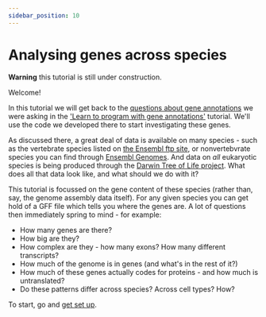 ```yaml
---
sidebar_position: 10
---
```


# Analysing genes across species

**Warning** this tutorial is still under construction.

Welcome!

In this tutorial we will get back to the [questions about gene
annotations](../programming_with_gene_annotations3/001_Introduction.md) we were asking in the ['Learn to program with
gene annotations'](../programming_with_gene_annotations3/README.md) tutorial.  We'll use the code we developed there to
start investigating these genes.

As discussed there, a great deal of data is available on many species - such as the vertebrate species listed on [the
Ensembl ftp site](http://ftp.ensembl.org/pub/current_gff3), or nonvertebvrate species you can find through [Ensembl
Genomes](https://ensemblgenomes.org).  And data on *all* eukaryotic species is being produced through the [Darwin Tree
of Life project](https://www.darwintreeoflife.org).  What does all that data look like, and what should we do with it?

This tutorial is focussed on the gene content of these species (rather than, say, the genome assembly data itself).  For
any given species you can get hold of a GFF file which tells you where the genes are.  A lot of questions then immediately
spring to mind - for example:

- How many genes are there?
- How big are they?
- How complex are they - how many exons?  How many different transcripts?
- How much of the genome is in genes (and what's in the rest of it?)
- How much of these genes actually codes for proteins - and how much is untranslated?
- Do these patterns differ across species?  Across cell types?  How?

To start, go and [get set up](./getting_setup.md).